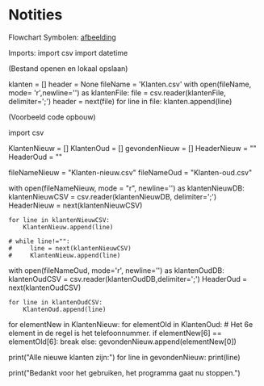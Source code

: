 # Notities

Flowchart Symbolen:
[afbeelding](https://github.com/rootRichard/notities_scripting/assets/113715907/07d766af-4b9a-4362-9cf7-f596c3fce10c)

Imports:
import csv
import datetime



(Bestand openen en lokaal opslaan)

klanten = []
header = None
fileName = 'Klanten.csv'
with open(fileName, mode= 'r',newline='') as klantenFile:
    file = csv.reader(klantenFile, delimiter=';')
    header = next(file)
    for line in file:
        klanten.append(line)
        
        
(Voorbeeld code opbouw)

import csv

KlantenNieuw = []
KlantenOud = []
gevondenNieuw = []
HeaderNieuw = ""
HeaderOud = ""

fileNameNieuw = "Klanten-nieuw.csv"
fileNameOud = "Klanten-oud.csv"

with open(fileNameNieuw, mode = "r", newline='') as klantenNieuwDB:
    klantenNieuwCSV = csv.reader(klantenNieuwDB, delimiter=';')
    HeaderNieuw = next(klantenNieuwCSV)

    for line in klantenNieuwCSV:
        KlantenNieuw.append(line)

    # while line!="":
    #     line = next(klantenNieuwCSV)
    #     KlantenNieuw.append(line)

with open(fileNameOud, mode='r', newline='') as klantenOudDB:
    klantenOudCSV = csv.reader(klantenOudDB,delimiter=';')
    HeaderOud = next(klantenOudCSV)

    for line in klantenOudCSV:
        KlantenOud.append(line)

for elementNew in KlantenNieuw:
    for elementOld in KlantenOud:
        # Het 6e element in de regel is het telefoonnummer.
        if elementNew[6] == elementOld[6]:
            break
    else:
        gevondenNieuw.append(elementNew[0])

print("Alle nieuwe klanten zijn:")
for line in gevondenNieuw:
    print(line)

print("Bedankt voor het gebruiken, het programma gaat nu stoppen.")


